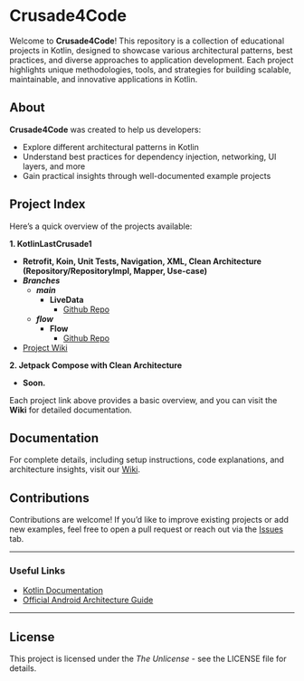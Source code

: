 # Crusade4Code

Welcome to **Crusade4Code**! This repository is a collection of educational projects in Kotlin, designed to showcase various architectural patterns, best practices, and diverse approaches to application development. Each project highlights unique methodologies, tools, and strategies for building scalable, maintainable, and innovative applications in Kotlin.

## About

**Crusade4Code** was created to help us developers:
- Explore different architectural patterns in Kotlin
- Understand best practices for dependency injection, networking, UI layers, and more
- Gain practical insights through well-documented example projects

## Project Index

Here’s a quick overview of the projects available:

**1. KotlinLastCrusade1** 
 - **Retrofit, Koin, Unit Tests, Navigation, XML, Clean Architecture (Repository/RepositoryImpl, Mapper, Use-case)**
 - _**Branches**_
   - _**main**_
     - **LiveData**
       - [Github Repo](https://github.com/Crusade4Code/kotlinlastcrusade1-xml-koin-mapper-usecase/tree/main)
   - _**flow**_
     - **Flow**
       - [Github Repo](https://github.com/Crusade4Code/kotlinlastcrusade1-xml-koin-mapper-usecase/tree/flow)
 - [Project Wiki](https://github.com/Crusade4Code/crusade4code.github.io/wiki#kotlinlastcrusade)

**2. Jetpack Compose with Clean Architecture**
  - **Soon.**

Each project link above provides a basic overview, and you can visit the **Wiki** for detailed documentation.

## Documentation

For complete details, including setup instructions, code explanations, and architecture insights, visit our [Wiki](https://github.com/Crusade4Code/crusade4code/wiki).

## Contributions

Contributions are welcome! If you’d like to improve existing projects or add new examples, feel free to open a pull request or reach out via the [Issues](https://github.com/Crusade4Code/crusade4code/issues) tab.

---

### Useful Links
- [Kotlin Documentation](https://kotlinlang.org/docs/home.html)
- [Official Android Architecture Guide](https://developer.android.com/jetpack/guide)

---

## License
This project is licensed under the *The Unlicense* - see the LICENSE file for details.
